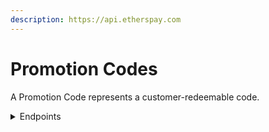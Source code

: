 ```yaml
---
description: https://api.etherspay.com
---
```


# Promotion Codes

A Promotion Code represents a customer-redeemable code.

<details>

<summary>Endpoints</summary>

<mark style="color:green;">**POST**</mark>       _/v1/promotion\_codes_

<mark style="color:orange;">**UPDATE**</mark>   _/v1/promotion\_codes/:id_

<mark style="color:blue;">**GET**</mark>          _/v1/promotion\_codes/:id_

<mark style="color:blue;">**GET**</mark>          _/v1/promotion\_codes_

</details>
